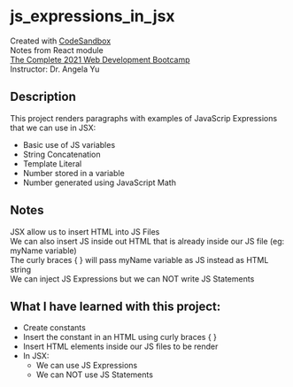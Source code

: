 # js_expressions_in_jsx
Created with [CodeSandbox](https://codesandbox.io/)      
Notes from React module     
[The Complete 2021 Web Development Bootcamp](https://www.udemy.com/course/the-complete-web-development-bootcamp/)  
Instructor: Dr. Angela Yu       

## Description
This project renders paragraphs with examples of JavaScrip Expressions that we can use in JSX:
* Basic use of JS variables
* String Concatenation
* Template Literal
* Number stored in a variable
* Number generated using JavaScript Math

## Notes
JSX allow us to insert HTML into JS Files      
We can also insert JS inside out HTML that is already inside our JS file (eg: myName variable)     
The curly braces { } will pass myName variable as JS instead as HTML string       
We can inject JS Expressions but we can NOT write JS Statements    

## What I have learned with this project:
* Create constants
* Insert the constant in an HTML using curly braces { }
* Insert HTML elements inside our JS files to be render 
* In JSX:
    * We can use JS Expressions
    * We can NOT use JS Statements 
